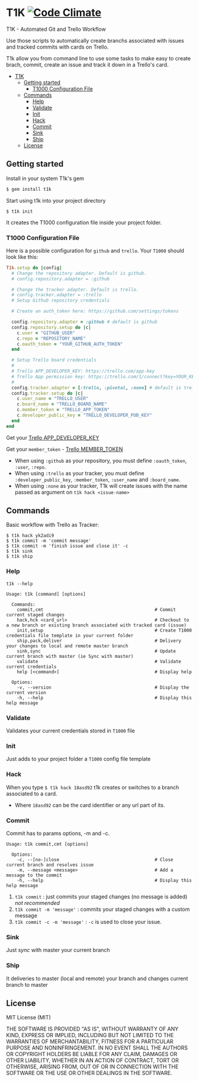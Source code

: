 # T1K [![Code Climate](https://codeclimate.com/github/fortesinformatica/t1k/badges/gpa.svg)](https://codeclimate.com/github/fortesinformatica/t1k)

T1K - Automated Git and Trello Workflow

Use those scripts to automatically create branchs associated with issues and tracked commits with cards on Trello.

T1k allow you from command line to use some tasks to make easy to create brach, commit, create an issue and track it down in a Trello's card.

- [T1K](#t1k)
  - [Getting started](#getting-started)
    - [T1000 Configuration File](#t1000-configuration-file)
  - [Commands](#commands)
    - [Help](#help)
    - [Validate](#validate)
    - [Init](#init)
    - [Hack](#hack)
    - [Commit](#commit)
    - [Sink](#sink)
    - [Ship](#ship)
  - [License](#license)

## Getting started

Install in your system T1k's gem

```ruby
$ gem install t1k
```

Start using t1k into your project directory

```shell
$ t1k init
```

It creates the T1000 configuration file inside your project folder.

### T1000 Configuration File
Here is a possible configuration for `github` and `trello`.
Your `T1000` should look like this:

```ruby
T1k.setup do |config|
  # Change the repository adapter. Default is github.
  # config.repository.adapter = :github

  # Change the tracker adapter. Default is trello.
  # config.tracker.adapter = :trello
  # Setup Github repository credentials

  # Create an auth_token here: https://github.com/settings/tokens

  config.repository.adapter = :github # default is github
  config.repository.setup do |c|
    c.user = "GITHUB_USER"
    c.repo = "REPOSITORY_NAME"
    c.oauth_token = "YOUR_GITHUB_AUTH_TOKEN"
  end

  # Setup Trello board credentials
  #
  # Trello APP_DEVELOPER_KEY: https://trello.com/app-key
  # Trello App permission key: https://trello.com/1/connect?key=YOUR_KEY&name=BOARD_NAME&expiration=never&response_type=token&scope=read,write
  #
  config.tracker.adapter = [:trello, :pivotal, :none] # default is trello
  config.tracker.setup do |c|
    c.user_name = "TRELLO_USER"
    c.board_name = "TRELLO_BOARD_NAME"
    c.member_token = "TRELLO_APP_TOKEN"
    c.developer_public_key = "TRELLO_DEVELOPER_PUB_KEY"
  end
end
```

Get your [Trello APP_DEVELOPER_KEY](https://trello.com/app-key)

Get your `member_token` - [Trello MEMBER_TOKEN](https://trello.com/1/connect?key=YOUR_KEY&name=BOARD_NAME&expiration=never&response_type=token&scope=read,write)

* When using `:github` as your repository, you must define `:oauth_token`, `:user`, `:repo`.
* When using `:trello` as your tracker, you must define `:developer_public_key`, `:member_token`, `:user_name` and `:board_name`.
* When using `:none` as your tracker, T1k will create issues with the name passed as argument on `t1k hack <issue-name>`

## Commands

Basic workflow with Trello as Tracker:

```shell
$ t1k hack yk2adi9
$ t1k commit -m 'commit message'
$ t1k commit -m 'finish issue and close it' -c
$ t1k sink
$ t1k ship
```

### Help

`t1k --help`

```
Usage: t1k [command] [options]

  Commands:
    commit,cmt                                          # Commit current staged changes
    hack,hck <card_url>                                 # Checkout to a new branch or existing branch associated with tracked card (issue)
    init,setup                                          # Create T1000 credentials file template in your current folder
    ship,pack,deliver                                   # Delivery your changes to local and remote master branch
    sink,sync                                           # Update current branch with master (ie Sync with master)
    validate                                            # Validate current credentials
    help [<command>]                                    # Display help

  Options:
    -v, --version                                       # Display the current version
    -h, --help                                          # Display this help message
```

### Validate

Validates your current credentials stored in `T1000` file

### Init

Just adds to your project folder a `T1000` config file template

### Hack

When you type `$ t1k hack 18asd92` t1k creates or switches to a branch associated to a card.

* Where `18asd92` can be the card identifier or any url part of its.

### Commit

Commit has to params options, -m and -c.

```
Usage: t1k commit,cmt [options]

  Options:
    -c, --[no-]close                                    # Close current branch and resolves issue
    -m, --message <message>                             # Add a message to the commit
    -h, --help                                          # Display this help message
```

1. `t1k commit` : just commits your staged changes (no message is added) *not recommended*
2. `t1k commit -m 'message'` : commits your staged changes with a custom message
2. `t1k commit -c -m 'message'` : `-c` is used to close your issue.

### Sink

Just _sync_ with master your current branch

### Ship

It deliveries to master (local and remote) your branch and changes current branch to master

## License

MIT License (MIT)

THE SOFTWARE IS PROVIDED "AS IS", WITHOUT WARRANTY OF ANY KIND, EXPRESS OR
IMPLIED, INCLUDING BUT NOT LIMITED TO THE WARRANTIES OF MERCHANTABILITY,
FITNESS FOR A PARTICULAR PURPOSE AND NONINFRINGEMENT. IN NO EVENT SHALL THE
AUTHORS OR COPYRIGHT HOLDERS BE LIABLE FOR ANY CLAIM, DAMAGES OR OTHER
LIABILITY, WHETHER IN AN ACTION OF CONTRACT, TORT OR OTHERWISE, ARISING FROM,
OUT OF OR IN CONNECTION WITH THE SOFTWARE OR THE USE OR OTHER DEALINGS IN
THE SOFTWARE.
